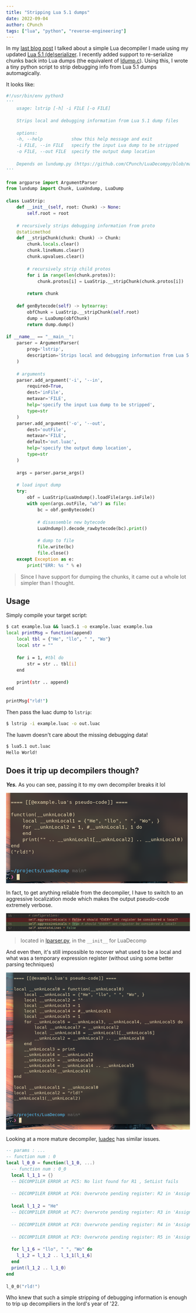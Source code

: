 ```yaml
---
title: "Stripping Lua 5.1 dumps"
date: 2022-09-04
author: CPunch
tags: ["lua", "python", "reverse-engineering"]
---
```


In my [last blog post](/pages/luadecompy) I talked about a simple Lua decompiler I made using my updated [Lua 5.1 (de)serializer](https://github.com/CPunch/LuaPytecode). I recently added support to re-serialize chunks back into Lua dumps (the equivalent of [ldump.c](https://www.lua.org/source/5.1/ldump.c.html)). Using this, I wrote a tiny python script to strip debugging info from Lua 5.1 dumps automagically.

It looks like:
```python
#!/usr/bin/env python3
'''
    usage: lstrip [-h] -i FILE [-o FILE]

    Strips local and debugging information from Lua 5.1 dump files

    options:
    -h, --help           show this help message and exit
    -i FILE, --in FILE   specify the input Lua dump to be stripped
    -o FILE, --out FILE  specify the output dump location

    Depends on lundump.py (https://github.com/CPunch/LuaDecompy/blob/main/lundump.py)
'''

from argparse import ArgumentParser
from lundump import Chunk, LuaUndump, LuaDump

class LuaStrip:
    def __init__(self, root: Chunk) -> None:
        self.root = root

    # recursively strips debugging information from proto
    @staticmethod
    def __stripChunk(chunk: Chunk) -> Chunk:
        chunk.locals.clear()
        chunk.lineNums.clear()
        chunk.upvalues.clear()

        # recursively strip child protos
        for i in range(len(chunk.protos)):
            chunk.protos[i] = LuaStrip.__stripChunk(chunk.protos[i])

        return chunk

    def genBytecode(self) -> bytearray:
        obfChunk = LuaStrip.__stripChunk(self.root)
        dump = LuaDump(obfChunk)
        return dump.dump()

if __name__ == "__main__":
    parser = ArgumentParser(
        prog='lstrip', 
        description='Strips local and debugging information from Lua 5.1 dump files'
    )

    # arguments
    parser.add_argument('-i', '--in',
        required=True,
        dest='inFile',
        metavar='FILE',
        help='specify the input Lua dump to be stripped',
        type=str
    )
    parser.add_argument('-o', '--out',
        dest='outFile',
        metavar='FILE',
        default='out.luac',
        help='specify the output dump location',
        type=str
    )

    args = parser.parse_args()

    # load input dump
    try:
        obf = LuaStrip(LuaUndump().loadFile(args.inFile))
        with open(args.outFile, "wb") as file:
            bc = obf.genBytecode()

            # disassemble new bytecode
            LuaUndump().decode_rawbytecode(bc).print()

            # dump to file
            file.write(bc)
            file.close()
    except Exception as e:
        print("ERR: %s " % e)
```
> Since I have support for dumping the chunks, it came out a whole lot simpler than I thought.

## Usage

Simply compile your target script:
```sh
$ cat example.lua && luac5.1 -o example.luac example.lua
local printMsg = function(append)
    local tbl = {"He", "llo", " ", "Wo"}
    local str = ""

    for i = 1, #tbl do
        str = str .. tbl[i]
    end

    print(str .. append)
end

printMsg("rld!")
```

Then pass the luac dump to `lstrip`:
```sh
$ lstrip -i example.luac -o out.luac
```

The luavm doesn't care about the missing debugging data!
```sh
$ lua5.1 out.luac
Hello World!
```

## Does it trip up decompilers though?
***Yes.*** As you can see, passing it to my own decompiler breaks it lol

![](borked.png)

In fact, to get anything reliable from the decompiler, I have to switch to an aggressive localization mode which makes the output pseudo-code extremely verbose.

![](aggressive.png)
> located in [lparser.py](https://github.com/CPunch/LuaDecompy/blob/main/lparser.py), in the `__init__` for LuaDecomp

And even then, it's still impossible to recover what used to be a local and what was a temporary expression register (without using some better parsing techniques)

![](better.png)

Looking at a more mature decompiler, [luadec](https://github.com/viruscamp/luadec) has similar issues.
```lua
-- params : ...
-- function num : 0
local l_0_0 = function(l_1_0, ...)
  -- function num : 0_0
  local l_1_1 = {}
  -- DECOMPILER ERROR at PC5: No list found for R1 , SetList fails

  -- DECOMPILER ERROR at PC6: Overwrote pending register: R2 in 'AssignReg'

  local l_1_2 = "He"
  -- DECOMPILER ERROR at PC7: Overwrote pending register: R3 in 'AssignReg'

  -- DECOMPILER ERROR at PC8: Overwrote pending register: R4 in 'AssignReg'

  -- DECOMPILER ERROR at PC9: Overwrote pending register: R5 in 'AssignReg'

  for l_1_6 = "llo", " ", "Wo" do
    l_1_2 = l_1_2 .. l_1_1[l_1_6]
  end
  print(l_1_2 .. l_1_0)
end

l_0_0("rld!")
```

Who knew that such a simple stripping of debugging information is enough to trip up decompiliers in the lord's year of '22.